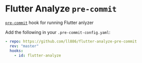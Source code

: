 # Flutter Analyze `pre-commit`

[`pre-commit`](https://pre-commit.com) hook for running Flutter anlyzer

Add the following in your `.pre-commit-config.yaml`:
```yaml
- repo: https://github.com/ll886/flutter-analyze-pre-commit
  rev: "master"
  hooks:
    - id: flutter-analyze
```

